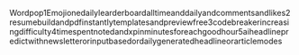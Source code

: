 Wordpop1Emojionedailylearderboardalltimeanddailyandcommentsandlikes2resumebuildandpdfinstantlytemplatesandpreviewfree3codebreakerincreasingdifficulty4timespentnotedandxpinminutesforeachgoodhour5aiheadlinepredictwithnewsletterorinputbasedordailygeneratedheadlineorarticlemodes

